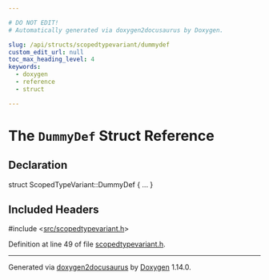 ```yaml
---

# DO NOT EDIT!
# Automatically generated via doxygen2docusaurus by Doxygen.

slug: /api/structs/scopedtypevariant/dummydef
custom_edit_url: null
toc_max_heading_level: 4
keywords:
  - doxygen
  - reference
  - struct

---
```


<div class="doxyPage">

# The `DummyDef` Struct Reference



## Declaration

<div class="doxyDeclaration">
struct ScopedTypeVariant::DummyDef { ... }
</div>

## Included Headers

<div class="doxyIncludesList">#include &lt;<a href="/web-doxygen/docs/api/files/src/scopedtypevariant-h">src/scopedtypevariant.h</a>&gt;
</div>


<p>Definition at line 49 of file <a href="/web-doxygen/docs/api/files/src/scopedtypevariant-h">scopedtypevariant.h</a>.</p>


<hr/>

<p class="doxyGeneratedBy">Generated via <a href="https://github.com/xpack/doxygen2docusaurus">doxygen2docusaurus</a> by <a href="https://www.doxygen.nl">Doxygen</a> 1.14.0.</p>

</div>
